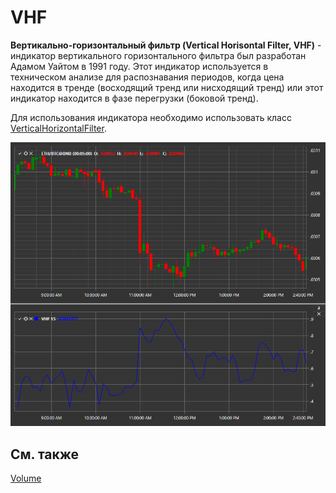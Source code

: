 # VHF

**Вертикально\-горизонтальный фильтр (Vertical Horisontal Filter, VHF)** \- индикатор вертикального горизонтального фильтра был разработан Адамом Уайтом в 1991 году. Этот индикатор используется в техническом анализе для распознавания периодов, когда цена находится в тренде (восходящий тренд или нисходящий тренд) или этот индикатор находится в фазе перегрузки (боковой тренд). 

Для использования индикатора необходимо использовать класс [VerticalHorizontalFilter](xref:StockSharp.Algo.Indicators.VerticalHorizontalFilter). 

![IndicatorVerticalHorizontalFilter](../images/IndicatorVerticalHorizontalFilter.png)

## См. также

[Volume](IndicatorVolumeIndicator.md)

